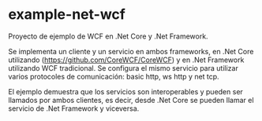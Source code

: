 # example-net-wcf

Proyecto de ejemplo de WCF en .Net Core y .Net Framework.

Se implementa un cliente y un servicio en ambos frameworks, en .Net Core utilizando (https://github.com/CoreWCF/CoreWCF) y en .Net Framework utilizando WCF tradicional. Se configura el mismo servicio para utilizar varios protocoles de comunicación: basic http, ws http y net tcp.

El ejemplo demuestra que los servicios son interoperables y pueden ser llamados por ambos clientes, es decir, desde .Net Core se pueden llamar el servicio de .Net Framework y viceversa.
